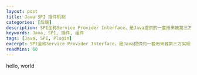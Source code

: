 ```yaml
---
layout: post
title: Java SPI 插件机制
categories: [后端]
description: SPI全称Service Provider Interface，是Java提供的一套用来被第三方实现或者扩展的API，它可以用来启用框架扩展和替换组件
keywords: Java, SPI, 插件, 组件
tags: [Java, SPI, Plugin]
excerpt: SPI全称Service Provider Interface，是Java提供的一套用来被第三方实现或者扩展的API，它可以用来启用框架扩展和替换组件
readMins: 60
---
```



hello, world
